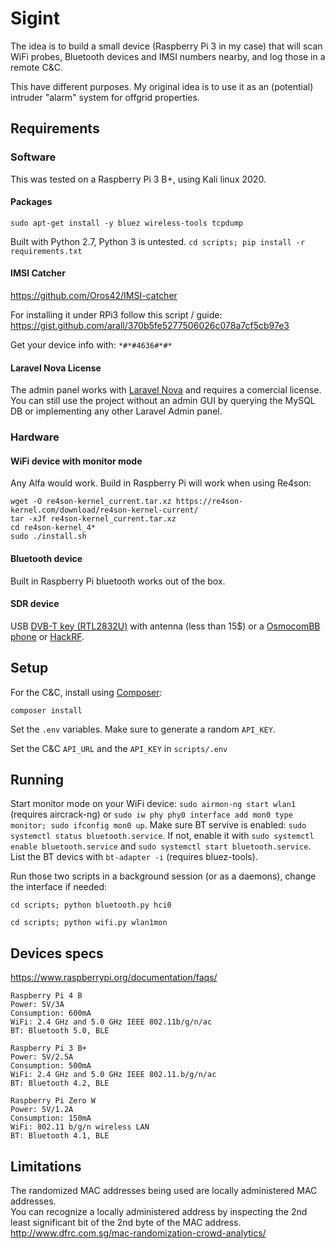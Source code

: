# Sigint
The idea is to build a small device (Raspberry Pi 3 in my case) that will scan WiFi probes, Bluetooth devices and IMSI numbers nearby, and log those in a remote C&C.

This have different purposes. My original idea is to use it as an (potential) intruder "alarm" system for offgrid properties.

## Requirements

### Software
This was tested on a Raspberry Pi 3 B+, using Kali linux 2020.

#### Packages
`sudo apt-get install -y bluez wireless-tools tcpdump`

Built with Python 2.7, Python 3 is untested.
`cd scripts; pip install -r requirements.txt`

#### IMSI Catcher
https://github.com/Oros42/IMSI-catcher

For installing it under RPi3 follow this script / guide: https://gist.github.com/arall/370b5fe5277506026c078a7cf5cb97e3

Get your device info with: `*#*#4636#*#*`

#### Laravel Nova License
The admin panel works with [Laravel Nova](https://nova.laravel.com/) and requires a comercial license.
You can still use the project without an admin GUI by querying the MySQL DB or implementing any other Laravel Admin panel.

### Hardware

#### WiFi device with monitor mode
Any Alfa would work. Build in Raspberry Pi will work when using Re4son:

```
wget -O re4son-kernel_current.tar.xz https://re4son-kernel.com/download/re4son-kernel-current/
tar -xJf re4son-kernel_current.tar.xz
cd re4son-kernel_4*
sudo ./install.sh
```

#### Bluetooth device
Built in Raspberry Pi bluetooth works out of the box.

#### SDR device
USB [DVB-T key (RTL2832U)](https://osmocom.org/projects/rtl-sdr/wiki/Rtl-sdr) with antenna (less than 15$) or a [OsmocomBB phone](https://osmocom.org/projects/baseband/wiki/Phones) or [HackRF](https://greatscottgadgets.com/hackrf/).

## Setup
For the C&C, install using [Composer](https://getcomposer.org/):
```
composer install
```

Set the `.env` variables. Make sure to generate a random `API_KEY`.

Set the C&C `API_URL` and the `API_KEY` in `scripts/.env`

## Running
Start monitor mode on your WiFi device: `sudo airmon-ng start wlan1` (requires aircrack-ng) or `sudo iw phy phy0 interface add mon0 type monitor; sudo ifconfig mon0 up`.
Make sure BT servive is enabled: `sudo systemctl status bluetooth.service`. If not, enable it with `sudo systemctl enable bluetooth.service` and `sudo systemctl start bluetooth.service`.
List the BT devics with `bt-adapter -i` (requires bluez-tools).

Run those two scripts in a background session (or as a daemons), change the interface if needed:
```
cd scripts; python bluetooth.py hci0
```
```
cd scripts; python wifi.py wlan1mon
```

## Devices specs

https://www.raspberrypi.org/documentation/faqs/

```
Raspberry Pi 4 B
Power: 5V/3A
Consumption: 600mA
WiFi: 2.4 GHz and 5.0 GHz IEEE 802.11b/g/n/ac
BT: Bluetooth 5.0, BLE

Raspberry Pi 3 B+
Power: 5V/2.5A
Consumption: 500mA
WiFi: 2.4 GHz and 5.0 GHz IEEE 802.11.b/g/n/ac
BT: Bluetooth 4.2, BLE

Raspberry Pi Zero W
Power: 5V/1.2A
Consumption: 150mA
WiFi: 802.11 b/g/n wireless LAN
BT: Bluetooth 4.1, BLE
```

## Limitations
The randomized MAC addresses being used are locally administered MAC addresses.  
You can recognize a locally administered address by inspecting the 2nd least significant bit of the 2nd byte of the MAC address.
http://www.dfrc.com.sg/mac-randomization-crowd-analytics/